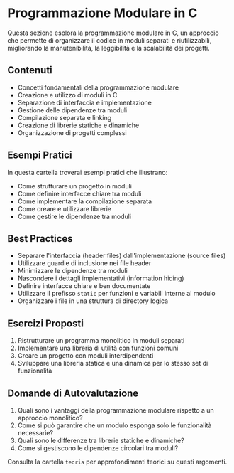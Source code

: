 # Programmazione Modulare in C

Questa sezione esplora la programmazione modulare in C, un approccio che permette di organizzare il codice in moduli separati e riutilizzabili, migliorando la manutenibilità, la leggibilità e la scalabilità dei progetti.

## Contenuti

- Concetti fondamentali della programmazione modulare
- Creazione e utilizzo di moduli in C
- Separazione di interfaccia e implementazione
- Gestione delle dipendenze tra moduli
- Compilazione separata e linking
- Creazione di librerie statiche e dinamiche
- Organizzazione di progetti complessi

## Esempi Pratici

In questa cartella troverai esempi pratici che illustrano:

- Come strutturare un progetto in moduli
- Come definire interfacce chiare tra moduli
- Come implementare la compilazione separata
- Come creare e utilizzare librerie
- Come gestire le dipendenze tra moduli

## Best Practices

- Separare l'interfaccia (header files) dall'implementazione (source files)
- Utilizzare guardie di inclusione nei file header
- Minimizzare le dipendenze tra moduli
- Nascondere i dettagli implementativi (information hiding)
- Definire interfacce chiare e ben documentate
- Utilizzare il prefisso `static` per funzioni e variabili interne al modulo
- Organizzare i file in una struttura di directory logica

## Esercizi Proposti

1. Ristrutturare un programma monolitico in moduli separati
2. Implementare una libreria di utilità con funzioni comuni
3. Creare un progetto con moduli interdipendenti
4. Sviluppare una libreria statica e una dinamica per lo stesso set di funzionalità

## Domande di Autovalutazione

1. Quali sono i vantaggi della programmazione modulare rispetto a un approccio monolitico?
2. Come si può garantire che un modulo esponga solo le funzionalità necessarie?
3. Quali sono le differenze tra librerie statiche e dinamiche?
4. Come si gestiscono le dipendenze circolari tra moduli?

Consulta la cartella `teoria` per approfondimenti teorici su questi argomenti.